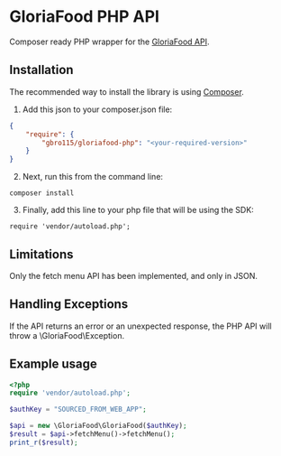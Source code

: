 GloriaFood PHP API
==================

Composer ready PHP wrapper for the [GloriaFood API](https://github.com/GlobalFood/integration_docs).
 
## Installation

The recommended way to install the library is using [Composer](https://getcomposer.org).

1) Add this json to your composer.json file:
```json
{
    "require": {
        "gbro115/gloriafood-php": "<your-required-version>"
    }
}
```

2) Next, run this from the command line:
```
composer install
```
3) Finally, add this line to your php file that will be using the SDK:
```
require 'vendor/autoload.php';
```

## Limitations 

Only the fetch menu API has been implemented, and only in JSON.
 
## Handling Exceptions

If the API returns an error or an unexpected response, the PHP API will throw a \GloriaFood\Exception.

## Example usage

```php
<?php
require 'vendor/autoload.php';

$authKey = "SOURCED_FROM_WEB_APP";

$api = new \GloriaFood\GloriaFood($authKey);
$result = $api->fetchMenu()->fetchMenu();
print_r($result);
```
